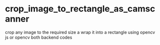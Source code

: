 # crop_image_to_rectangle_as_camscanner
crop any image to the required size a wrap it into a rectangle using opencv js or opencv both backend codes
